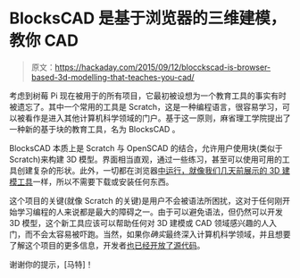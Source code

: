 # BlocksCAD 是基于浏览器的三维建模，教你 CAD

> 原文：<https://hackaday.com/2015/09/12/blocckscad-is-browser-based-3d-modelling-that-teaches-you-cad/>

考虑到树莓 Pi 现在被用于的所有项目，它最初被设想为一个教育工具的事实有时被遗忘了。其中一个常用的工具是 Scratch，这是一种编程语言，很容易学习，可以被看作是进入其他计算机科学领域的门户。基于这一原则，麻省理工学院提出了一种新的基于块的教育工具，名为 BlocksCAD 。

BlocksCAD 本质上是 Scratch 与 OpenSCAD 的结合，允许用户使用块(类似于 Scratch)来构建 3D 模型。界面相当直观，通过一些练习，甚至可以使用可用的工具创建复杂的形状。此外，一切都在浏览器[中运行，就像我们几天前展示的 3D 建模工具](http://hackaday.com/2015/09/03/learn-3d-modeling-in-your-browser/)一样，所以不需要下载或安装任何东西。

这个项目的关键(就像 Scratch 的关键)是用户不会被语法所困扰，这对于任何刚开始学习编程的人来说都是最大的障碍之一。由于可以避免语法，但仍然可以开发 3D 模型，这个新工具应该可以帮助任何对 3D 建模或 CAD 领域感兴趣的人入门，而不会太容易被吓跑。当然，如果你*确实*最终深入计算机科学领域，并且想要了解这个项目的更多信息，开发者[也已经开放了源代码](https://github.com/einsteinsworkshop/blockscad)。

谢谢你的提示，[马特]！